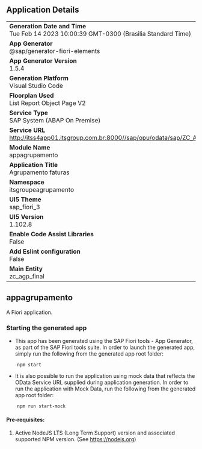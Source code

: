 ## Application Details
|               |
| ------------- |
|**Generation Date and Time**<br>Tue Feb 14 2023 10:00:39 GMT-0300 (Brasilia Standard Time)|
|**App Generator**<br>@sap/generator-fiori-elements|
|**App Generator Version**<br>1.5.4|
|**Generation Platform**<br>Visual Studio Code|
|**Floorplan Used**<br>List Report Object Page V2|
|**Service Type**<br>SAP System (ABAP On Premise)|
|**Service URL**<br>http://itss4app01.itsgroup.com.br:8000//sap/opu/odata/sap/ZC_AGP_FINAL_CDS
|**Module Name**<br>appagrupamento|
|**Application Title**<br>Agrupamento faturas|
|**Namespace**<br>itsgroupeagrupamento|
|**UI5 Theme**<br>sap_fiori_3|
|**UI5 Version**<br>1.102.8|
|**Enable Code Assist Libraries**<br>False|
|**Add Eslint configuration**<br>False|
|**Main Entity**<br>zc_agp_final|

## appagrupamento

A Fiori application.

### Starting the generated app

-   This app has been generated using the SAP Fiori tools - App Generator, as part of the SAP Fiori tools suite.  In order to launch the generated app, simply run the following from the generated app root folder:

```
    npm start
```

- It is also possible to run the application using mock data that reflects the OData Service URL supplied during application generation.  In order to run the application with Mock Data, run the following from the generated app root folder:

```
    npm run start-mock
```

#### Pre-requisites:

1. Active NodeJS LTS (Long Term Support) version and associated supported NPM version.  (See https://nodejs.org)


